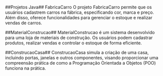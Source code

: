 ##Projetos Java##
FabricaCarro
O projeto FabricaCarro permite que os usuários cadastrem carros na fábrica, especificando cor, marca e preço. Além disso, oferece funcionalidades para gerenciar o estoque e realizar vendas de carros.

##MaterialConstrucao##
MaterialConstrucao é um sistema desenvolvido para uma loja de materiais de construção. Os usuários podem cadastrar produtos, realizar vendas e controlar o estoque de forma eficiente.

##ConstrucaoCasa##
ConstrucaoCasa simula a criação de uma casa, incluindo portas, janelas e outros componentes, visando proporcionar uma compreensão prática de como a Programação Orientada a Objetos (POO) funciona na prática.
